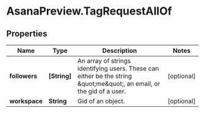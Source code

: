# AsanaPreview.TagRequestAllOf

## Properties

Name | Type | Description | Notes
------------ | ------------- | ------------- | -------------
**followers** | **[String]** | An array of strings identifying users. These can either be the string \&quot;me\&quot;, an email, or the gid of a user. | [optional] 
**workspace** | **String** | Gid of an object. | [optional] 


